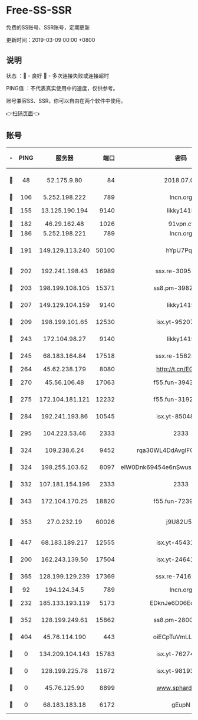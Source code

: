 # Free-SS-SSR

免费的SS账号、SSR账号，定期更新

更新时间：2019-03-09 00:00 +0800

## 说明

状态     ：🙂 - 良好 🙁 - 多次连接失败或连接超时

PING值   ：不代表真实使用中的速度，仅供参考。

账号兼容SS、SSR，你可以自由在两个软件中使用。

👉[扫码页面](https://liesauer.github.io/Free-SS-SSR/)👈

## 账号

|-|PING|服务器|端口|密码|加密方式|区域|
|:----:|:----:|:-----:|-----:|:----:|:----:|:----:|
|🙂|48|52.175.9.80|84|2018.07.07|chacha20-ietf-poly1305|HK|
|🙂|106|5.252.198.222|789|lncn.org|rc4|JP|
|🙂|155|13.125.190.194|9140|likky1415|aes-256-cfb|KR|
|🙂|182|46.29.162.48|1026|91vpn.cf|rc4-md5|RU|
|🙂|186|5.252.198.221|789|lncn.org|rc4|JP|
|🙂|191|149.129.113.240|50100|hYpU7PqP|chacha20-ietf-poly1305|CN|
|🙂|202|192.241.198.43|16989|ssx.re-30951670|aes-256-cfb|US|
|🙂|203|198.199.108.105|15371|ss8.pm-39823085|aes-256-cfb|US|
|🙂|207|149.129.104.159|9140|likky1415|aes-256-cfb|CN|
|🙂|209|198.199.101.65|12530|isx.yt-95207438|aes-256-cfb|US|
|🙂|243|172.104.98.27|9140|likky1415|aes-256-cfb|JP|
|🙂|245|68.183.164.84|17518|ssx.re-15625176|aes-256-cfb|US|
|🙂|264|45.62.238.179|8080|http://t.cn/EGJIyrl|rc4-md5|CA|
|🙂|270|45.56.106.48|17063|f55.fun-39436500|aes-256-cfb|US|
|🙂|275|172.104.181.121|12232|f55.fun-31925719|aes-256-cfb|SG|
|🙂|284|192.241.193.86|10545|isx.yt-85048474|aes-256-cfb|US|
|🙂|295|104.223.53.46|2333|2333|aes-256-cfb|US|
|🙂|324|109.238.6.24|9452|rqa30WL4DdAvgIFG6Fs3znzTa|aes-256-cfb|FR|
|🙂|324|198.255.103.62|8097|eIW0Dnk69454e6nSwuspv9DmS201tQ0D|aes-256-cfb|US|
|🙂|332|107.181.154.196|2333|2333|aes-256-cfb|US|
|🙂|343|172.104.170.25|18820|f55.fun-72397693|aes-256-cfb|SG|
|🙂|353|27.0.232.19|60026|j9U82U53|xchacha20-ietf-poly1305|HK|
|🙂|447|68.183.189.217|12555|isx.yt-45431620|aes-256-cfb|SG|
|🙂|200|162.243.139.50|17504|isx.yt-24641776|aes-256-cfb|US|
|🙂|365|128.199.129.239|17369|ssx.re-74162614|aes-256-cfb|SG|
|🙁|92|194.124.34.5|789|lncn.org|rc4|JP|
|🙁|232|185.133.193.119|5173|EDknJe6D06EoWDaw|aes-256-cfb|US|
|🙁|352|128.199.249.61|15862|ss8.pm-28005888|aes-256-cfb|SG|
|🙁|404|45.76.114.190|443|oiECpTuVmLLxk4Ts|aes-256-cfb|AU|
|🙁|0|134.209.104.143|15783|isx.yt-76274027|aes-256-cfb|SG|
|🙁|0|128.199.225.78|11672|isx.yt-98193362|aes-256-cfb|SG|
|🙁|0|45.76.125.90|8899|www.sphard.com|aes-256-cfb|AU|
|🙁|0|68.183.183.18|6172|gEupN|aes-256-cfb|SG|
